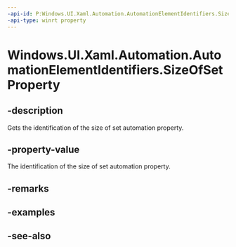 ```yaml
---
-api-id: P:Windows.UI.Xaml.Automation.AutomationElementIdentifiers.SizeOfSetProperty
-api-type: winrt property
---
```


<!-- Property syntax
public Windows.UI.Xaml.Automation.AutomationProperty SizeOfSetProperty { get; }
-->

# Windows.UI.Xaml.Automation.AutomationElementIdentifiers.SizeOfSetProperty

## -description
Gets the identification of the size of set automation property.



## -property-value
The identification of the size of set automation property.

## -remarks

## -examples

## -see-also
